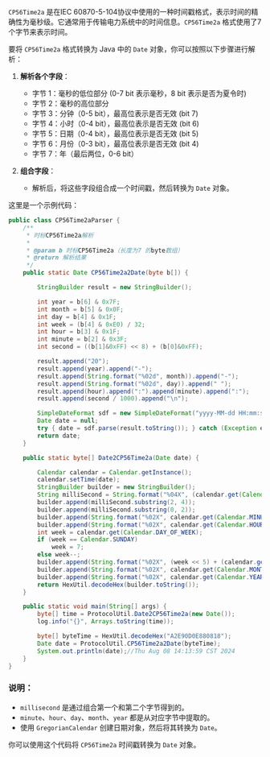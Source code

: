 `CP56Time2a` 是在IEC 60870-5-104协议中使用的一种时间戳格式，表示时间的精确性为毫秒级。它通常用于传输电力系统中的时间信息。`CP56Time2a` 格式使用了7个字节来表示时间。

要将 `CP56Time2a` 格式转换为 Java 中的 `Date` 对象，你可以按照以下步骤进行解析：

1. **解析各个字段**：
   - 字节 1：毫秒的低位部分 (0-7 bit 表示毫秒，8 bit 表示是否为夏令时)
   - 字节 2：毫秒的高位部分
   - 字节 3：分钟（0-5 bit），最高位表示是否无效 (bit 7)
   - 字节 4：小时（0-4 bit），最高位表示是否无效 (bit 6)
   - 字节 5：日期（0-4 bit），最高位表示是否无效 (bit 5)
   - 字节 6：月份（0-3 bit），最高位表示是否无效 (bit 4)
   - 字节 7：年（最后两位，0-6 bit）

2. **组合字段**：
   - 解析后，将这些字段组合成一个时间戳，然后转换为 `Date` 对象。

这里是一个示例代码：

```java
public class CP56Time2aParser {
    /**
     * 时标CP56Time2a解析
     *
     * @param b 时标CP56Time2a（长度为7 的byte数组）
     * @return 解析结果
     */
    public static Date CP56Time2a2Date(byte b[]) {

        StringBuilder result = new StringBuilder();

        int year = b[6] & 0x7F;
        int month = b[5] & 0x0F;
        int day = b[4] & 0x1F;
        int week = (b[4] & 0xE0) / 32;
        int hour = b[3] & 0x1F;
        int minute = b[2] & 0x3F;
        int second = ((b[1]&0xFF) << 8) + (b[0]&0xFF);

        result.append("20");
        result.append(year).append("-");
        result.append(String.format("%02d", month)).append("-");
        result.append(String.format("%02d", day)).append(" ");
        result.append(hour).append(":").append(minute).append(":");
        result.append(second / 1000).append("\n");

        SimpleDateFormat sdf = new SimpleDateFormat("yyyy-MM-dd HH:mm:ss");
        Date date = null;
        try { date = sdf.parse(result.toString()); } catch (Exception e) { e.printStackTrace(); }
        return date;
    }

    public static byte[] Date2CP56Time2a(Date date) {

        Calendar calendar = Calendar.getInstance();
        calendar.setTime(date);
        StringBuilder builder = new StringBuilder();
        String milliSecond = String.format("%04X", (calendar.get(Calendar.SECOND) * 1000) + calendar.get(Calendar.MILLISECOND));
        builder.append(milliSecond.substring(2, 4));
        builder.append(milliSecond.substring(0, 2));
        builder.append(String.format("%02X", calendar.get(Calendar.MINUTE) & 0x3F));
        builder.append(String.format("%02X", calendar.get(Calendar.HOUR_OF_DAY) & 0x1F));
        int week = calendar.get(Calendar.DAY_OF_WEEK);
        if (week == Calendar.SUNDAY)
            week = 7;
        else week--;
        builder.append(String.format("%02X", (week << 5) + (calendar.get(Calendar.DAY_OF_MONTH) & 0x1F)));
        builder.append(String.format("%02X", calendar.get(Calendar.MONTH) + 1));
        builder.append(String.format("%02X", calendar.get(Calendar.YEAR) - 2000));
        return HexUtil.decodeHex(builder.toString());
    }

    public static void main(String[] args) {
        byte[] time = ProtocolUtil.Date2CP56Time2a(new Date());
        log.info("{}", Arrays.toString(time));

        byte[] byteTime = HexUtil.decodeHex("A2E90D0E880818");
        Date date = ProtocolUtil.CP56Time2a2Date(byteTime);
        System.out.println(date);//Thu Aug 08 14:13:59 CST 2024
    }
}
```

### 说明：
- `millisecond` 是通过组合第一个和第二个字节得到的。
- `minute`、`hour`、`day`、`month`、`year` 都是从对应字节中提取的。
- 使用 `GregorianCalendar` 创建日期对象，然后将其转换为 `Date`。

你可以使用这个代码将 `CP56Time2a` 时间戳转换为 `Date` 对象。